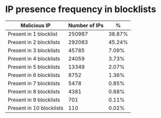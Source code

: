 # IP presence frequency in blocklists
| Malicious IP | Number of IPs | % |
|----|----|----|
| Present in 1 blocklist | 250987 | 38.87% |
| Present in 2 blocklists | 292083 | 45.24% |
| Present in 3 blocklists | 45785 | 7.09% |
| Present in 4 blocklists | 24059 | 3.73% |
| Present in 5 blocklists | 13349 | 2.07% |
| Present in 6 blocklists | 8752 | 1.36% |
| Present in 7 blocklists | 5478 | 0.85% |
| Present in 8 blocklists | 4381 | 0.68% |
| Present in 9 blocklists | 701 | 0.11% |
| Present in 10 blocklists | 110 | 0.02% |
